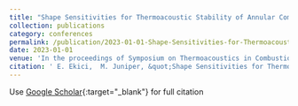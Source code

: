 ```yaml
---
title: "Shape Sensitivities for Thermoacoustic Stability of Annular Combustors."
collection: publications
category: conferences
permalink: /publication/2023-01-01-Shape-Sensitivities-for-Thermoacoustic-Stability-of-Annular-Combustors
date: 2023-01-01
venue: 'In the proceedings of Symposium on Thermoacoustics in Combustion: Industry meets Academia (SoTiC), 11-14 September, Zurich, Switzerland'
citation: ' E. Ekici,  M. Juniper, &quot;Shape Sensitivities for Thermoacoustic Stability of Annular Combustors..&quot; In the proceedings of Symposium on Thermoacoustics in Combustion: Industry meets Academia (SoTiC), 11-14 September, Zurich, Switzerland, 2023.'
---
```

Use [Google Scholar](https://scholar.google.com/scholar?q=Shape+Sensitivities+for+Thermoacoustic+Stability+of+Annular+Combustors.){:target="_blank"} for full citation